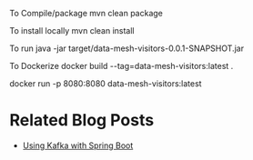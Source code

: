 
To Compile/package
mvn clean package

To install locally
mvn clean install

To run
java -jar target/data-mesh-visitors-0.0.1-SNAPSHOT.jar

To Dockerize
docker build --tag=data-mesh-visitors:latest .


docker run -p 8080:8080 data-mesh-visitors:latest

# Related Blog Posts

* [Using Kafka with Spring Boot](https://reflectoring.io/spring-boot-kafka/)

